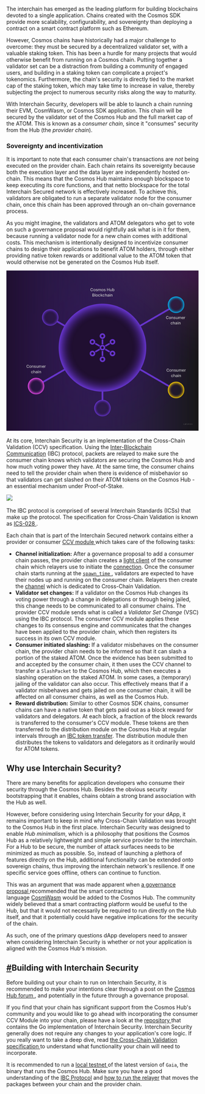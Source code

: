 The interchain has emerged as the leading platform for building blockchains devoted to a single application. Chains created with the Cosmos SDK provide more scalability, configurability, and sovereignty than deploying a contract on a smart contract platform such as Ethereum.

However, Cosmos chains have historically had a major challenge to overcome: they must be secured by a decentralized validator set, with a valuable staking token. This has been a hurdle for many projects that would otherwise benefit from running on a Cosmos chain. Putting together a validator set can be a distraction from building a community of engaged users, and building in a staking token can complicate a project's tokenomics. Furthermore, the chain's security is directly tied to the market cap of the staking token, which may take time to increase in value, thereby subjecting the project to numerous security risks along the way to maturity.

With Interchain Security, developers will be able to launch a chain running their EVM, CosmWasm, or Cosmos SDK application. This chain will be secured by the validator set of the Cosmos Hub and the full market cap of the ATOM. This is known as a *consumer chain*, since it "consumes" security from the Hub (the *provider chain*).

### Sovereignty and incentivization

It is important to note that each consumer chain's transactions are *not* being executed on the provider chain. Each chain retains its sovereignty because both the execution layer and the data layer are independently hosted on-chain. This means that the Cosmos Hub maintains enough blockspace to keep executing its core functions, and that netto blockspace for the total Interchain Secured network is effectively increased. To achieve this, validators are obligated to run a separate validator node for the consumer chain, once this chain has been approved through an on-chain governance process.

As you might imagine, the validators and ATOM delegators who get to vote on such a governance proposal would rightfully ask what is in it for them, because running a validator node for a new chain comes with additional costs. This mechanism is intentionally designed to incentivize consumer chains to design their applications to benefit ATOM holders, through either providing native token rewards or additional value to the ATOM token that would otherwise not be generated on the Cosmos Hub itself.


![alt text](image.png)

At its core, Interchain Security is an implementation of the Cross-Chain Validation (CCV) specification. Using the [Inter-Blockchain Communication](https://ida.interchain.io/academy/3-ibc/1-what-is-ibc.html) (IBC) protocol, packets are relayed to make sure the consumer chain knows which validators are securing the Cosmos Hub and how much voting power they have. At the same time, the consumer chains need to tell the provider chain when there is evidence of misbehavior so that validators can get slashed on their ATOM tokens on the Cosmos Hub - an essential mechanism under Proof-of-Stake.

![](https://ida.interchain.io/hi-coffee-icon.svg)

The IBC protocol is comprised of several Interchain Standards (ICSs) that make up the protocol. The specification for Cross-Chain Validation is known as [ICS-028 ](https://github.com/cosmos/ibc/blob/main/spec/app/ics-028-cross-chain-validation).

Each chain that is part of the Interchain Secured network contains either a provider or consumer [CCV module ](https://github.com/cosmos/interchain-security/tree/main/x/ccv)which takes care of the following tasks:

-   **Channel initialization:** After a governance proposal to add a consumer chain passes, the provider chain creates a [light client](https://ida.interchain.io/academy/3-ibc/4-clients.html) of the consumer chain which relayers use to initiate the [connection](https://ida.interchain.io/academy/3-ibc/2-connections.html). Once the consumer chain starts running at the [`spawn_time` ](https://github.com/cosmos/interchain-security/blob/main/proto/interchain_security/ccv/provider/v1/provider.proto#L36), validators are expected to have their nodes up and running on the consumer chain. Relayers then create the [channel](https://ida.interchain.io/academy/3-ibc/3-channels.html) which is dedicated to Cross-Chain Validation.
-   **Validator set changes:** If a validator on the Cosmos Hub changes its voting power through a change in delegations or through being jailed, this change needs to be communicated to all consumer chains. The provider CCV module sends what is called a *Validator Set Change* (VSC) using the IBC protocol. The consumer CCV module applies these changes to its consensus engine and communicates that the changes have been applied to the provider chain, which then registers its success in its own CCV module.
-   **Consumer initiated slashing:** If a validator misbehaves on the consumer chain, the provider chain needs to be informed so that it can slash a portion of the staked ATOM. Once the evidence has been submitted to and accepted by the consumer chain, it then uses the CCV channel to transfer a `SlashPacket` to the Cosmos Hub, which then executes a slashing operation on the staked ATOM. In some cases, a (temporary) jailing of the validator can also occur. This effectively means that if a validator misbehaves and gets jailed on one consumer chain, it will be affected on all consumer chains, as well as the Cosmos Hub.
-   **Reward distribution:** Similar to other Cosmos SDK chains, consumer chains can have a native token that gets paid out as a block reward for validators and delegators. At each block, a fraction of the block rewards is transferred to the consumer's CCV module. These tokens are then transferred to the distribution module on the Cosmos Hub at regular intervals through an [IBC token transfer](https://ida.interchain.io/academy/3-ibc/7-token-transfer.html). The distribution module then distributes the tokens to validators and delegators as it ordinarily would for ATOM tokens.



Why use Interchain Security?
----------------------------

There are many benefits for application developers who consume their security through the Cosmos Hub. Besides the obvious security bootstrapping that it enables, chains obtain a strong brand association with the Hub as well.

However, before considering using Interchain Security for your dApp, it remains important to keep in mind why Cross-Chain Validation was brought to the Cosmos Hub in the first place. Interchain Security was designed to enable *Hub minimalism*, which is a philosophy that positions the Cosmos Hub as a relatively lightweight and simple service provider to the interchain. For a Hub to be secure, the number of attack surfaces needs to be minimized as much as possible. So, instead of launching a plethora of features directly on the Hub, additional functionality can be extended onto sovereign chains, thus improving the interchain network's resilience. If one specific service goes offline, others can continue to function.

This was an argument that was made apparent when [a governance proposal ](https://www.mintscan.io/cosmos/proposals/69)recommended that the smart contracting language [CosmWasm](https://ida.interchain.io/academy/1-what-is-cosmos/2-cosmos-ecosystem.html#cosmwasm-multi-chain-smart-contracts) would be added to the Cosmos Hub. The community widely believed that a smart contracting platform would be useful to the Hub, but that it would not necessarily be required to run directly on the Hub itself, and that it potentially could have negative implications for the security of the chain.

As such, one of the primary questions dApp developers need to answer when considering Interchain Security is whether or not your application is aligned with the Cosmos Hub's mission.

[#](https://ida.interchain.io/academy/2-cosmos-concepts/14-interchain-security.html#building-with-interchain-security)Building with Interchain Security
-------------------------------------------------------------------------------------------------------------------------------------------------------

Before building out your chain to run on Interchain Security, it is recommended to make your intentions clear through a post on the [Cosmos Hub forum ](https://forum.cosmos.network/), and potentially in the future through a governance proposal.

If you find that your chain has significant support from the Cosmos Hub's community and you would like to go ahead with incorporating the consumer CCV Module into your chain, please have a look at the [repository ](https://github.com/cosmos/interchain-security)that contains the Go implementation of Interchain Security. Interchain Security generally does not require any changes to your application's core logic. If you really want to take a deep dive, read [the Cross-Chain Validation specification ](https://github.com/cosmos/ibc/blob/main/spec/app/ics-028-cross-chain-validation)to understand what functionality your chain will need to incorporate.

It is recommended to run a [local testnet ](https://github.com/cosmos/testnets/)of the latest version of `Gaia`, the binary that runs the Cosmos Hub. Make sure you have a good understanding of the [IBC Protocol](https://ida.interchain.io/academy/3-ibc/1-what-is-ibc.html) and [how to run the relayer](https://ida.interchain.io/academy/2-cosmos-concepts/13-relayer-intro.html) that moves the packages between your chain and the provider chain.